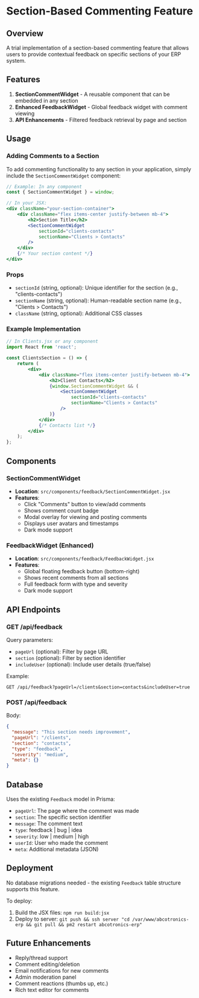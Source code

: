 # Section-Based Commenting Feature

## Overview

A trial implementation of a section-based commenting feature that allows users to provide contextual feedback on specific sections of your ERP system.

## Features

1. **SectionCommentWidget** - A reusable component that can be embedded in any section
2. **Enhanced FeedbackWidget** - Global feedback widget with comment viewing
3. **API Enhancements** - Filtered feedback retrieval by page and section

## Usage

### Adding Comments to a Section

To add commenting functionality to any section in your application, simply include the `SectionCommentWidget` component:

```jsx
// Example: In any component
const { SectionCommentWidget } = window;

// In your JSX:
<div className="your-section-container">
    <div className="flex items-center justify-between mb-4">
        <h2>Section Title</h2>
        <SectionCommentWidget 
            sectionId="clients-contacts"
            sectionName="Clients > Contacts"
        />
    </div>
    {/* Your section content */}
</div>
```

### Props

- `sectionId` (string, optional): Unique identifier for the section (e.g., "clients-contacts")
- `sectionName` (string, optional): Human-readable section name (e.g., "Clients > Contacts")
- `className` (string, optional): Additional CSS classes

### Example Implementation

```jsx
// In Clients.jsx or any component
import React from 'react';

const ClientsSection = () => {
    return (
        <div>
            <div className="flex items-center justify-between mb-4">
                <h2>Client Contacts</h2>
                {window.SectionCommentWidget && (
                    <SectionCommentWidget 
                        sectionId="clients-contacts"
                        sectionName="Clients > Contacts"
                    />
                )}
            </div>
            {/* Contacts list */}
        </div>
    );
};
```

## Components

### SectionCommentWidget

- **Location**: `src/components/feedback/SectionCommentWidget.jsx`
- **Features**:
  - Click "Comments" button to view/add comments
  - Shows comment count badge
  - Modal overlay for viewing and posting comments
  - Displays user avatars and timestamps
  - Dark mode support

### FeedbackWidget (Enhanced)

- **Location**: `src/components/feedback/FeedbackWidget.jsx`
- **Features**:
  - Global floating feedback button (bottom-right)
  - Shows recent comments from all sections
  - Full feedback form with type and severity
  - Dark mode support

## API Endpoints

### GET /api/feedback

Query parameters:
- `pageUrl` (optional): Filter by page URL
- `section` (optional): Filter by section identifier
- `includeUser` (optional): Include user details (true/false)

Example:
```
GET /api/feedback?pageUrl=/clients&section=contacts&includeUser=true
```

### POST /api/feedback

Body:
```json
{
  "message": "This section needs improvement",
  "pageUrl": "/clients",
  "section": "contacts",
  "type": "feedback",
  "severity": "medium",
  "meta": {}
}
```

## Database

Uses the existing `Feedback` model in Prisma:
- `pageUrl`: The page where the comment was made
- `section`: The specific section identifier
- `message`: The comment text
- `type`: feedback | bug | idea
- `severity`: low | medium | high
- `userId`: User who made the comment
- `meta`: Additional metadata (JSON)

## Deployment

No database migrations needed - the existing `Feedback` table structure supports this feature.

To deploy:
1. Build the JSX files: `npm run build:jsx`
2. Deploy to server: `git push && ssh server "cd /var/www/abcotronics-erp && git pull && pm2 restart abcotronics-erp"`

## Future Enhancements

- Reply/thread support
- Comment editing/deletion
- Email notifications for new comments
- Admin moderation panel
- Comment reactions (thumbs up, etc.)
- Rich text editor for comments

